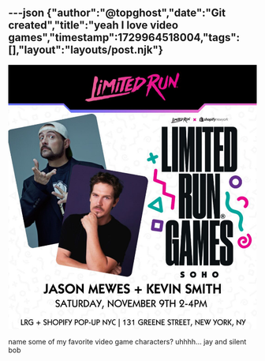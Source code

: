 ---json
{"author":"@topghost","date":"Git created","title":"yeah I love video games","timestamp":1729964518004,"tags":[],"layout":"layouts/post.njk"}
---
![Limited Run Games x Shopify pop-up event featuring Jason Mewes and Kevin Smith](/attachments/2024/10/26/IMG_2513.jpeg)

name some of my favorite video game characters? uhhhh&#x2026; jay and silent bob
